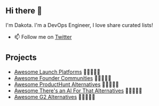 ## Hi there 👋

I'm Dakota. I'm a DevOps Engineer, I love share curated lists!

- 📫 Follow me on  [Twitter](https://twitter.com/dakotaminu)

## Projects

- [Awesome Launch Platforms](https://github.com/dakotamin/awesome-launch-platforms) 🌟🌟🌟🌟🌟
- [Awesome Founder Communities](https://github.com/dakotamin/awesome-founder-communities) 🌟🌟🌟🌟🌟
- [Awesome ProductHunt Alternatives](https://github.com/dakotamin/awesome-producthunt-alternatives) 🌟🌟🌟🌟🌟
- [Awesome There's an AI For That Alternatives](https://github.com/dakotamin/Awesome-theresanaiforthat-alternatives) 🌟🌟🌟🌟🌟
- [Awesome G2 Alternatives](https://github.com/dakotamin/awesome-g2-alternatives) 🌟🌟🌟🌟🌟





<!--
**dakotamin/dakotamin** is a ✨ _special_ ✨ repository because its `README.md` (this file) appears on your GitHub profile.

Here are some ideas to get you started:

- 🔭 I’m currently working on ...
- 🌱 I’m currently learning ...
- 👯 I’m looking to collaborate on ...
- 🤔 I’m looking for help with ...
- 💬 Ask me about ...
- 📫 How to reach me: ...
- 😄 Pronouns: ...
- ⚡ Fun fact: ...
-->
